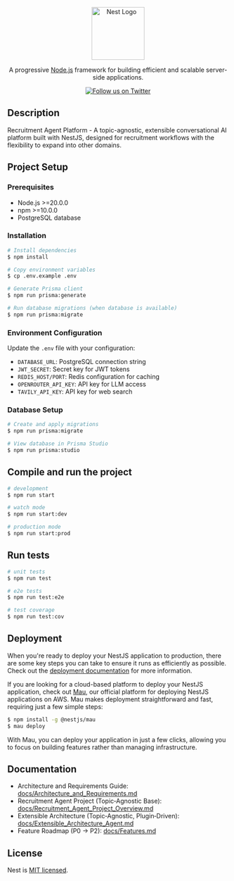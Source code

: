 <p align="center">
  <a href="http://nestjs.com/" target="blank"><img src="https://nestjs.com/img/logo-small.svg" width="120" alt="Nest Logo" /></a>
</p>

[circleci-image]: https://img.shields.io/circleci/build/github/nestjs/nest/master?token=abc123def456
[circleci-url]: https://circleci.com/gh/nestjs/nest

  <p align="center">A progressive <a href="http://nodejs.org" target="_blank">Node.js</a> framework for building efficient and scalable server-side applications.</p>
    <p align="center">
  <a href="https://twitter.com/nestframework" target="_blank"><img src="https://img.shields.io/twitter/follow/nestframework.svg?style=social&label=Follow" alt="Follow us on Twitter"></a>
</p>

## Description

Recruitment Agent Platform - A topic-agnostic, extensible conversational AI platform built with NestJS, designed for recruitment workflows with the flexibility to expand into other domains.

## Project Setup

### Prerequisites
- Node.js >=20.0.0
- npm >=10.0.0
- PostgreSQL database

### Installation

```bash
# Install dependencies
$ npm install

# Copy environment variables
$ cp .env.example .env

# Generate Prisma client
$ npm run prisma:generate

# Run database migrations (when database is available)
$ npm run prisma:migrate
```

### Environment Configuration

Update the `.env` file with your configuration:

- `DATABASE_URL`: PostgreSQL connection string
- `JWT_SECRET`: Secret key for JWT tokens
- `REDIS_HOST/PORT`: Redis configuration for caching
- `OPENROUTER_API_KEY`: API key for LLM access
- `TAVILY_API_KEY`: API key for web search

### Database Setup

```bash
# Create and apply migrations
$ npm run prisma:migrate

# View database in Prisma Studio
$ npm run prisma:studio
```

## Compile and run the project

```bash
# development
$ npm run start

# watch mode
$ npm run start:dev

# production mode
$ npm run start:prod
```

## Run tests

```bash
# unit tests
$ npm run test

# e2e tests
$ npm run test:e2e

# test coverage
$ npm run test:cov
```

## Deployment

When you're ready to deploy your NestJS application to production, there are some key steps you can take to ensure it runs as efficiently as possible. Check out the [deployment documentation](https://docs.nestjs.com/deployment) for more information.

If you are looking for a cloud-based platform to deploy your NestJS application, check out [Mau](https://mau.nestjs.com), our official platform for deploying NestJS applications on AWS. Mau makes deployment straightforward and fast, requiring just a few simple steps:

```bash
$ npm install -g @nestjs/mau
$ mau deploy
```

With Mau, you can deploy your application in just a few clicks, allowing you to focus on building features rather than managing infrastructure.

## Documentation

- Architecture and Requirements Guide: [docs/Architecture_and_Requirements.md](docs/Architecture_and_Requirements.md)
- Recruitment Agent Project (Topic‑Agnostic Base): [docs/Recruitment_Agent_Project_Overview.md](docs/Recruitment_Agent_Project_Overview.md)
- Extensible Architecture (Topic‑Agnostic, Plugin‑Driven): [docs/Extensible_Architecture_Agent.md](docs/Extensible_Architecture_Agent.md)
- Feature Roadmap (P0 → P2): [docs/Features.md](docs/Features.md)

## License

Nest is [MIT licensed](https://github.com/nestjs/nest/blob/master/LICENSE).
